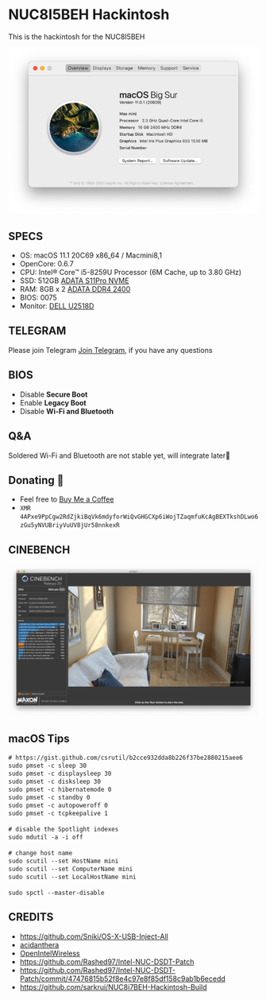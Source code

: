 # NUC8I5BEH Hackintosh

This is the hackintosh for the NUC8I5BEH

![Hackintosh](misc/ZmJlNmVkMTJj.png)

## SPECS
+ OS: macOS 11.1 20C69 x86_64 / Macmini8,1
+ OpenCore: 0.6.7
+ CPU: Intel® Core™ i5-8259U Processor (6M Cache, up to 3.80 GHz)
+ SSD: 512GB [ADATA S11Pro NVME](https://union-click.jd.com/jdc?e=&p=AyIGZRprFQMTBlQeUhwDFABcKx9KWkxYZUIeUENQDEsFA1BWThgJBABAHUBZCQUdRUFGGRJDD1MdQlUQQwVKDFRXFk8jQA4SBlQaWhALGwZTHFIlUERQV1gbFHJ3BglDUmhCYXgWWQcLVB4LZRprFQMTB1MeXxwGEjdlG1wlVHwHVBpaFAMTAVUeaxQyEgNSEloWARMPVhhfETIVB1wrWxwBFQRWHV8VBhFpFCtrJQEiN2UbaxYyUGlVGlsWBBsDUh8PFwQXVwIaUxIEF1NSSQ9BBBQEAB1bFDIQBlQfUg%3D%3D)
+ RAM: 8GB x 2 [ADATA DDR4 2400](https://union-click.jd.com/jdc?e=&p=AyIGZRteEgYSAVEcWRQyEARSGV0RAxAFVR5rUV1KWQorAlBHU0VeBUVNR0ZbSkdETlcNVQtHRVNSUVNLXANBRA1XB14DS10cQQVYD21XHgVWHFkTBhMFVxteJUZOXRUcBEFXcl8NXxNSHBsHMEIPUnIeC2UaaxUDEwdTHl8cBhI3ZRtcJUN8B1QaWBEEEwFlGmsVBhUOVBhYFQoRAF0SaxICGzdVElgSAREBURtfFmxTN2UrWCUyIgdlGGtXbEdXBh5fQgEaAlJLDBAEFQ9cGAlFBkEPVUsMFQFCAldLaxcDEwNc)
+ BIOS: 0075
+ Monitor: [DELL U2518D](https://union-click.jd.com/jdc?e=&p=AyIGZRtaHAAaAFUdWh0yEQZdHVoTAhsCVRhrUV1KWQorAlBHU0VeBUVNR0ZbSkdETlcNVQtHRVNSUVNLXANBRA1XB14DS10cQQVYD21XHgRUE10UBBIOUBtYJV1KRgVPGRwHcEQraAlXQE9%2FIWs9ZmIeC2UaaxUDEwdTHl8cBhI3ZRtcJUN8AVYfWhIFIgZlG18TABIPVRpTEAsQBWUcWxwyEg5WHFgWBBYHURg1VDIiN1YrayUCIgRlWTVHVxQDB0lTHAMUDlYeUhECG1IGGAkcARZTVR1dHQcSAmUZWhQGGw%3D%3D)

## TELEGRAM
Please join Telegram [Join Telegram](https://t.me/hackintash), if you have any questions


## BIOS
+ Disable __Secure Boot__
+ Enable __Legacy Boot__
+ Disable __Wi-Fi and Bluetooth__


## Q&A

Soldered Wi-Fi and Bluetooth are not stable yet, will integrate later🍻

## Donating 💸

- Feel free to [Buy Me a Coffee](https://www.buymeacoffee.com/csrutil)
- `XMR 4APxe9PpCgw2RdZjkiBqVk6mdyforWiQvGHGCXp6iWojTZaqmfuKcAgBEXTkshDLwo6zGu5yNVUBriyVuUV8jUr58nnkexR`

## CINEBENCH
![Cinebench](misc/cinebench.png)

## macOS Tips

```
# https://gist.github.com/csrutil/b2cce932dda8b226f37be2880215aee6
sudo pmset -c sleep 30
sudo pmset -c displaysleep 30
sudo pmset -c disksleep 30
sudo pmset -c hibernatemode 0
sudo pmset -c standby 0
sudo pmset -c autopoweroff 0
sudo pmset -c tcpkeepalive 1

# disable the Spotlight indexes
sudo mdutil -a -i off

# change host name
sudo scutil --set HostName mini
sudo scutil --set ComputerName mini
sudo scutil --set LocalHostName mini

sudo spctl --master-disable
```

## CREDITS
- https://github.com/Sniki/OS-X-USB-Inject-All
- [acidanthera](https://github.com/acidanthera/OpenCorePkg)
- [OpenIntelWireless](https://github.com/OpenIntelWireless/itlwm)
- https://github.com/Rashed97/Intel-NUC-DSDT-Patch
- https://github.com/Rashed97/Intel-NUC-DSDT-Patch/commit/47476815b52f8e4c97e8f85df158c9ab1b6ecedd
- https://github.com/sarkrui/NUC8i7BEH-Hackintosh-Build
